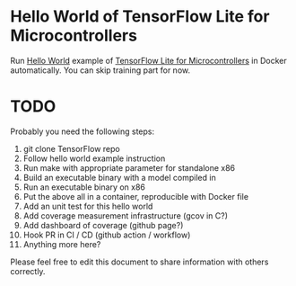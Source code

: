 # Hello World of TensorFlow Lite for Microcontrollers

Run [Hello World](https://github.com/tensorflow/tflite-micro/tree/main/tensorflow/lite/micro/examples/hello_world) example of [TensorFlow Lite for Microcontrollers](https://www.tensorflow.org/lite/microcontrollers/get_started_low_level) in Docker automatically. You can skip training part for now.

# TODO
Probably you need the following steps:

1. git clone TensorFlow repo
2. Follow hello world example instruction
3. Run make with appropriate parameter for standalone x86
4. Build an executable binary with a model compiled in
5. Run an executable binary on x86
6. Put the above all in a container, reproducible with Docker file
7. Add an unit test for this hello world
8. Add coverage measurement infrastructure (gcov in C?)
9. Add dashboard of coverage (github page?)
10. Hook PR in CI / CD (github action / workflow)
11. Anything more here?

Please feel free to edit this document to share information with others correctly.
